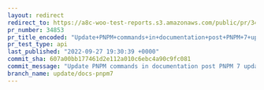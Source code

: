 ```yaml
---
layout: redirect
redirect_to: https://a8c-woo-test-reports.s3.amazonaws.com/public/pr/34853/api/index.html
pr_number: 34853
pr_title_encoded: "Update+PNPM+commands+in+documentation+post+PNPM+7+update"
pr_test_type: api
last_published: "2022-09-27 19:30:39 +0000"
commit_sha: 607a00bb177461d2e112a010c6ebc4a90c9fc081
commit_message: "Update PNPM commands in documentation post PNPM 7 update"
branch_name: update/docs-pnpm7
---
```

